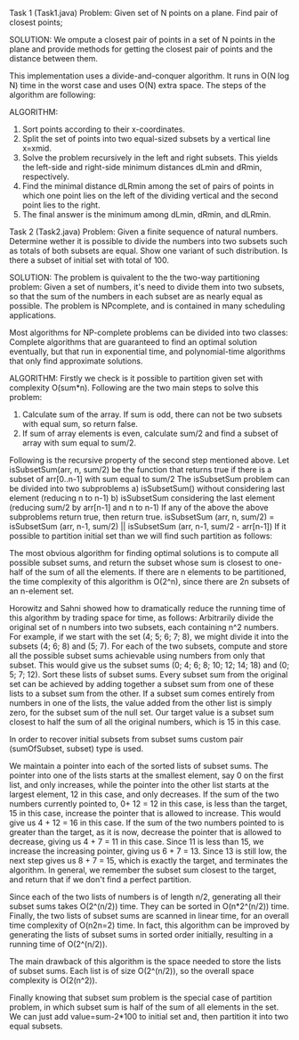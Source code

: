 Task 1 (Task1.java)
Problem:
Given set of N points on a plane. Find pair of closest points;

SOLUTION:
We ompute a closest pair of points in a set of N points in the plane and provide methods
for getting the closest pair of points and the distance between them.

This implementation uses a divide-and-conquer algorithm. It runs in O(N log N)
time in the worst case and uses O(N) extra space. The steps of the algorithm
are following:

ALGORITHM:
1. Sort points according to their x-coordinates.
2. Split the set of points into two equal-sized subsets by a vertical line x=xmid.
3. Solve the problem recursively in the left and right subsets. This yields the
left-side and right-side minimum distances dLmin and dRmin, respectively.
4. Find the minimal distance dLRmin among the set of pairs of points in which
one point lies on the left of the dividing vertical and the second point lies to the right.
5. The final answer is the minimum among dLmin, dRmin, and dLRmin.


Task 2 (Task2.java)
Problem:
Given a finite sequence of natural numbers. Determine wether it is possible to divide the numbers into two subsets such as totals of both subsets are equal. Show one variant of such distribution. Is there a subset of initial set with total of 100.

SOLUTION:
The problem is quivalent to the  the two-way partitioning problem:
Given a set of numbers, it's need to
divide them into two subsets, so that the sum of the numbers in
each subset are as nearly equal as possible. The problem is NPcomplete,
and is contained in many scheduling applications.

Most algorithms for NP-complete problems can be divided into
two classes: Complete algorithms that are guaranteed to find an optimal
solution eventually, but that run in exponential time, and polynomial-time
algorithms that only find approximate solutions.

ALGORITHM:
Firstly we check is it possible to partition given set with complexity O(sum*n).
Following are the two main steps to solve this problem:
1) Calculate sum of the array. If sum is odd, there can not be two subsets with equal sum, so return false.
2) If sum of array elements is even, calculate sum/2 and find a subset of array with sum equal to sum/2.

Following is the recursive property of the second step mentioned above.
Let isSubsetSum(arr, n, sum/2) be the function that returns true if 
there is a subset of arr[0..n-1] with sum equal to sum/2
The isSubsetSum problem can be divided into two subproblems
 a) isSubsetSum() without considering last element 
    (reducing n to n-1)
 b) isSubsetSum considering the last element 
    (reducing sum/2 by arr[n-1] and n to n-1)
If any of the above the above subproblems return true, then return true. 
isSubsetSum (arr, n, sum/2) = isSubsetSum (arr, n-1, sum/2) ||
                              isSubsetSum (arr, n-1, sum/2 - arr[n-1])
If it possible to partition initial set than we will find such partition
as follows:

The most obvious algorithm for finding optimal solutions is to compute all
possible subset sums, and return the subset whose sum is closest to one-half of the sum of all the elements. If there are n elements to be partitioned, the time complexity of this algorithm is O(2^n), since there are 2n subsets of an n-element set.

Horowitz and Sahni showed how to dramatically reduce the running time
of this algorithm by trading space for time, as follows: Arbitrarily divide
the original set of n numbers into two subsets, each containing n^2 numbers.
For example, if we start with the set (4; 5; 6; 7; 8), we might divide it into the
subsets (4; 6; 8) and (5; 7). For each of the two subsets, compute and store
all the possible subset sums achievable using numbers from only that subset.
This would give us the subset sums (0; 4; 6; 8; 10; 12; 14; 18) and (0; 5; 7; 12).
Sort these lists of subset sums. Every subset sum from the original set can be
achieved by adding together a subset sum from one of these lists to a subset
sum from the other. If a subset sum comes entirely from numbers in one of
the lists, the value added from the other list is simply zero, for the subset
sum of the null set. Our target value is a subset sum closest to half the sum
of all the original numbers, which is 15 in this case.

In order to recover initial subsets from subset sums custom pair
(sumOfSubset, subset) type is used.

We maintain a pointer into each of the sorted lists of subset sums. The
pointer into one of the lists starts at the smallest element, say 0 on the first
list, and only increases, while the pointer into the other list starts at the
largest element, 12 in this case, and only decreases. If the sum of the two
numbers currently pointed to, 0+ 12 = 12 in this case, is less than the target,
15 in this case, increase the pointer that is allowed to increase. This would
give us 4 + 12 = 16 in this case. If the sum of the two numbers pointed to
is greater than the target, as it is now, decrease the pointer that is allowed
to decrease, giving us 4 + 7 = 11 in this case. Since 11 is less than 15, we
increase the increasing pointer, giving us 6 + 7 = 13. Since 13 is still low, the
next step gives us 8 + 7 = 15, which is exactly the target, and terminates the
algorithm. In general, we remember the subset sum closest to the target, and
return that if we don't find a perfect partition.

Since each of the two lists of numbers is of length n/2, generating all their
subset sums takes O(2^(n/2)) time. They can be sorted in 
O(n*2^(n/2)) time. Finally, the two lists of subset sums are scanned in linear time,
for an overall time complexity of O(n2n=2) time. In fact, this algorithm can
be improved by generating the lists of subset sums in sorted order initially,
resulting in a running time of O(2^(n/2)).

The main drawback of this algorithm is the space needed to store the lists
of subset sums. Each list is of size O(2^(n/2)), so the overall space complexity
is O(2(n^2)).

Finally knowing that subset sum problem is the special case of partition problem,
 in which subset sum is half of the sum of all elements in the set. We can just add 
 value=sum-2*100 to initial set and, then partition it into two equal subsets.

